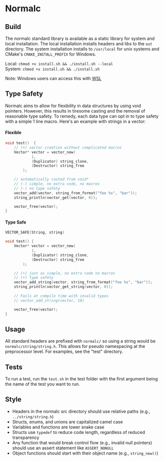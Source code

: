 ﻿# Normalc

## Build

The normalc standard library is available as a static library for system and local installation.
The local installation installs headers and libs to the `out` directory. 
The system installation installs to `/usr/local` for unix systems and CMake's `CMAKE_INSTALL_PREFIX` for Windows.

Local: `chmod +x install.sh && ./install.sh --local`  
System: `chmod +x install.sh && ./install.sh`  

Note: Windows users can access this with [WSL](https://learn.microsoft.com/en-us/windows/wsl/install)

## Type Safety

Normalc aims to allow for flexibility in data structures by using void pointers. However,
this results in tiresome casting and the removal of reasonable type safety. To remedy, each
data type can opt in to type safety with a simple 1 line macro. Here's an example with strings
in a vector:

#### Flexible
```C
void test()  {
    // (+) vector creation without complicated macros
    Vector* vector = vector_new(
		    1, 
		    (Duplicator) string_clone, 
		    (Destructor) string_free
		);

    // automatically casted from void*
    // (-) simple, no extra code, no macros
    // (-) no type safety
    vector_add(vector, string_from_format("foo %s", "bar"));	
    string_println(vector_get(vector, 0));

    vector_free(vector);
}
```

#### Type Safe
```C
VECTOR_SAFE(String, string)

void test() {
    Vector* vector = vector_new(
		    1, 
		    (Duplicator) string_clone, 
		    (Destructor) string_free
		);

    // (+) just as simple, no extra code no macros
    // (+) type safety
    vector_add_string(vector, string_from_format("foo %s", "bar"));
    string_println(vector_get_string(vector, 0));
    
    // Fails at compile time with invalid types
    // vector_add_string(vector, 10) 

    vector_free(vector);
}
```


## Usage

All standard headers are prefixed with `normalc/` so using a string would be
`normalc/string/string.h`. This allows for pseudo namespacing at the
preprocessor level. For examples, see the "test" directory.

## Tests

To run a test, run the `test.sh` in the test folder with the first argument
being the name of the test you want to run.

## Style

- Headers in the normalc src directory should use relative paths (e.g., `../string/string.h`)
- Structs, enums, and unions are capitalized camel case
- Variables and functions are lower snake case
- Structs use `typedef` to reduce code length, regardless of reduced transparency
- Any function that would break control flow (e.g., invalid null pointers) should use an assert statement like `ASSERT_NONULL` 
- Object functions should start with their object name (e.g., `string_new()`)

